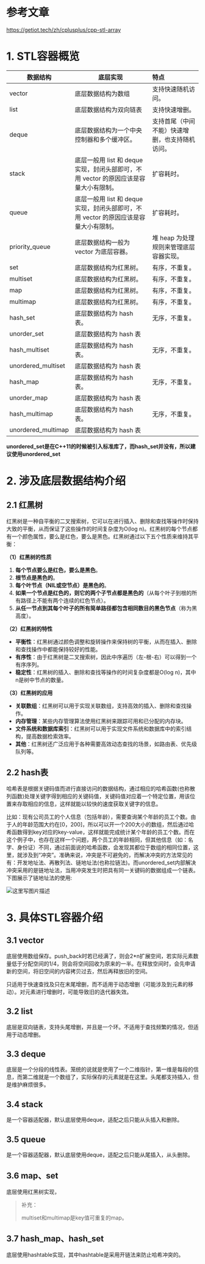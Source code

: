 # 参考文章

https://getiot.tech/zh/cplusplus/cpp-stl-array

# 1. STL容器概览

| 数据结构           | 底层实现                                                     | 特点                                           |
| ------------------ | ------------------------------------------------------------ | :--------------------------------------------- |
| vector             | 底层数据结构为数组                                           | 支持快速随机访问。                             |
| list               | 底层数据结构为双向链表                                       | 支持快速增删。                                 |
| deque              | 底层数据结构为一个中央控制器和多个缓冲区。                   | 支持首尾（中间不能）快速增删，也支持随机访问。 |
| stack              | 底层一般用 list 和 deque 实现，封闭头部即可，不用 vector 的原因应该是容量大小有限制。 | 扩容耗时。                                     |
| queue              | 底层一般用 list 和 deque 实现，封闭头部即可，不用 vector 的原因应该是容量大小有限制。 | 扩容耗时。                                     |
| priority_queue     | 底层数据结构一般为 vector 为底层容器。                       | 堆 heap 为处理规则来管理底层容器实现。         |
| set                | 底层数据结构为红黑树。                                       | 有序，不重复。                                 |
| multiset           | 底层数据结构为红黑树。                                       | 有序，不重复。                                 |
| map                | 底层数据结构为红黑树。                                       | 有序，不重复。                                 |
| multimap           | 底层数据结构为红黑树。                                       | 有序，不重复。                                 |
| hash_set           | 底层数据结构为 hash 表。                                     | 无序，不重复。                                 |
| unorder_set        | 底层数据结构为 hash 表                                       |                                                |
| hash_multiset      | 底层数据结构为 hash 表。                                     | 无序，不重复。                                 |
| unordered_multiset | 底层数据结构为 hash 表                                       |                                                |
| hash_map           | 底层数据结构为 hash 表。                                     | 无序，不重复。                                 |
| unorder_map        | 底层数据结构为 hash 表                                       |                                                |
| hash_multimap      | 底层数据结构为 hash 表。                                     | 无序，不重复。                                 |
| unordered_multimap | 底层数据结构为 hash 表                                       |                                                |

**unordered_set是在C++11的时候被引入标准库了，而hash_set并没有，所以建议使用unordered_set**

# 2. 涉及底层数据结构介绍

## 2.1 红黑树

红黑树是一种自平衡的二叉搜索树，它可以在进行插入、删除和查找等操作时保持大致的平衡，从而保证了这些操作的时间复杂度为O(log n)。红黑树的每个节点都有一个颜色属性，要么是红色，要么是黑色。红黑树通过以下五个性质来维持其平衡：

**（1）红黑树的性质**

1. **每个节点要么是红色，要么是黑色**。
2. **根节点是黑色的**。
3. **每个叶节点（NIL或空节点）是黑色的**。
4. **如果一个节点是红色的，则它的两个子节点都是黑色的**（从每个叶子到根的所有路径上不能有两个连续的红色节点）。
5. **从任一节点到其每个叶子的所有简单路径都包含相同数目的黑色节点**（称为黑高度）。

**（2）红黑树的特性**

- **平衡性**：红黑树通过颜色调整和旋转操作来保持树的平衡，从而在插入、删除和查找操作中都能保持较好的性能。
- **有序性**：由于红黑树是二叉搜索树，因此中序遍历（左-根-右）可以得到一个有序序列。
- **稳定性**：红黑树的插入、删除和查找等操作的时间复杂度都是O(log n)，其中n是树中节点的数量。

**（3）红黑树的应用**

- **关联数组**：红黑树可以用于实现关联数组，支持高效的插入、删除和查找操作。
- **内存管理**：某些内存管理算法使用红黑树来跟踪可用和已分配的内存块。
- **文件系统和数据库索引**：红黑树可以用于实现文件系统和数据库中的索引结构，提高数据检索效率。
- **其他**：红黑树还广泛应用于各种需要高效动态查找的场景，如路由表、优先级队列等。

## 2.2 hash表

哈希表是根据关键码值而进行直接访问的数据结构，通过相应的哈希函数(也称散列函数)处理关键字得到相应的关键码值，关键码值对应着一个特定位置，用该位置来存取相应的信息，这样就能以较快的速度获取关键字的信息。

比如：现有公司员工的个人信息（包括年龄），需要查询某个年龄的员工个数。由于人的年龄范围大约在[0，200]，所以可以开一个200大小的数组，然后通过哈希函数得到key对应的key-value，这样就能完成统计某个年龄的员工个数。而在这个例子中，也存在这样一个问题，两个员工的年龄相同，但其他信息（如：名字、身份证）不同，通过前面说的哈希函数，会发现其都位于数组的相同位置，这里，就涉及到“冲突”。准确来说，冲突是不可避免的，而解决冲突的方法常见的有：开发地址法、再散列法、链地址法(也称拉链法)。而unordered_set内部解决冲突采用的是链地址法，当用冲突发生时把具有同一关键码的数据组成一个链表。下图展示了链地址法的使用:

![这里写图片描述](https://img-blog.csdn.net/20170730173706562?watermark/2/text/aHR0cDovL2Jsb2cuY3Nkbi5uZXQvRlg2Nzc1ODg=/font/5a6L5L2T/fontsize/400/fill/I0JBQkFCMA==/dissolve/70/gravity/SouthEast)

# 3. 具体STL容器介绍

## 3.1 vector

底层使用数组保存。push_back时若已经满了，则会2*n扩展空间，若实际元素数量低于分配空间的1/4，则会将空间回收为原来的一半。在释放空间时，会先申请新的空间，将旧空间的内容拷贝过去，然后再释放旧的空间。

只适用于快速查找及只在末尾增删，而不适用于动态增删（可能涉及到元素的移动）。对元素进行增删时，可能导致旧的迭代器失效。

## 3.2 list
底层是双向链表，支持头尾增删，并且是一个环。不适用于查找频繁的情况，但适用于动态增删。

## 3.3 deque

底层是一个分段的线性表。笼统的说就是使用了一个二维指针，第一维是每段的信息，而第二维就是一个数组了，实际保存的元素就是在这里。头尾都支持插入，但是维护麻烦很多。

## 3.4 stack
是一个容器适配器，默认底层使用deque，适配之后只能从头插入和删除。

## 3.5 queue

是一个容器适配器，默认底层使用deque，适配之后只能从尾插入，从头删除。

## 3.6 map、set
底层使用红黑树实现，

> 补充：
>
> multiset和multimap是key值可重复的map。

## 3.7 hash_map、hash_set
底层使用hashtable实现，其中hashtable是采用开链法来防止哈希冲突的。